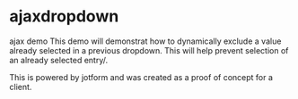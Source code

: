 # ajaxdropdown
ajax demo
This demo will demonstrat how to dynamically exclude a value already selected in a previous dropdown.
This will help prevent selection of an already selected entry/.

This is powered by jotform and was created as a proof of concept for a client.
